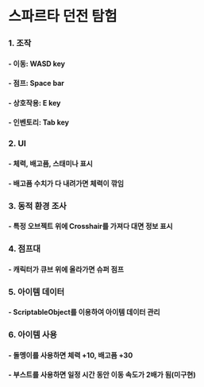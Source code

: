 # 스파르타 던전 탐험

### 1. 조작
#### - 이동: WASD key
#### - 점프: Space bar
#### - 상호작용: E key
#### - 인벤토리: Tab key

### 2. UI
#### - 체력, 배고픔, 스태미나 표시
#### - 배고픔 수치가 다 내려가면 체력이 깎임

### 3. 동적 환경 조사
#### - 특정 오브젝트 위에 Crosshair를 가져다 대면 정보 표시

### 4. 점프대
#### - 캐릭터가 큐브 위에 올라가면 슈퍼 점프

### 5. 아이템 데이터
#### - ScriptableObject를 이용하여 아이템 데이터 관리

### 6. 아이템 사용
#### - 돌멩이를 사용하면 체력 +10, 배고픔 +30
#### - 부스트를 사용하면 일정 시간 동안 이동 속도가 2배가 됨(미구현)
